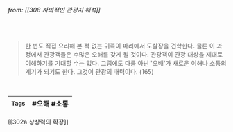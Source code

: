 
###### from: [[308 자의적인 관광지 해석]]

<br/>

>한 번도 직접 요리해 본 적 없는 귀족이 파리에서 도살장을 견학한다. 물론 이 과정에서 관광객들은 수많은 오해를 갖게 될 것이다. 관광객이 관광 대상을 제대로 이해하기를 기대할 수는 없다. 그럼에도 다름 아닌 '오배'가 새로운 이해나 소통의 계기가 되기도 한다. 그것이 관광의 매력이다. (165) 

<br/>

| <small> Tags </small> | #오해 #소통 |
| --- | --- |

[[302a 상상력의 확장]]